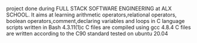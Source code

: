 project done during FULL STACK SOFTWARE ENGINEERING  at ALX SCHOOL.
It aims at learning arithmetic operators,relational operators, boolean operators,comment,declaring variables and loops in C language
scripts written in Bash 4.3.11(1)c
C  files are compiled using gcc 4.8.4
C files are written according to the C90 standard
tested on ubuntu 20.04

